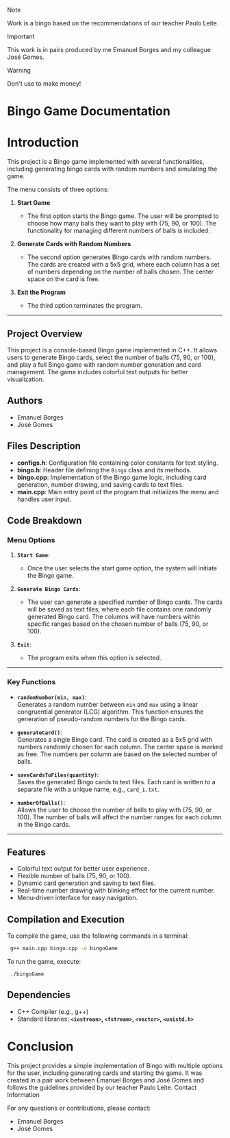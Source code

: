 > [!NOTE]  
> Work is a bingo based on the recommendations of our teacher Paulo Leite.  

> [!IMPORTANT]  
> This work is in pairs produced by me Emanuel Borges and my colleague José Gomes.  

> [!WARNING]  
> Don't use to make money!  

# Bingo Game Documentation  

# Introduction  
This project is a Bingo game implemented with several functionalities, including generating bingo cards with random numbers and simulating the game.  

The menu consists of three options:  

1. **Start Game**  
   - The first option starts the Bingo game. The user will be prompted to choose how many balls they want to play with (75, 90, or 100). The functionality for managing different numbers of balls is included.  
   
2. **Generate Cards with Random Numbers**  
   - The second option generates Bingo cards with random numbers. The cards are created with a 5x5 grid, where each column has a set of numbers depending on the number of balls chosen. The center space on the card is free.  

3. **Exit the Program**  
   - The third option terminates the program.  

---  

## Project Overview  
This project is a console-based Bingo game implemented in C++. It allows users to generate Bingo cards, select the number of balls (75, 90, or 100), and play a full Bingo game with random number generation and card management. The game includes colorful text outputs for better visualization.  

## Authors  
- Emanuel Borges  
- José Gomes  

## Files Description  
- **configs.h**: Configuration file containing color constants for text styling.  
- **bingo.h**: Header file defining the `Bingo` class and its methods.  
- **bingo.cpp**: Implementation of the Bingo game logic, including card generation, number drawing, and saving cards to text files.  
- **main.cpp**: Main entry point of the program that initializes the menu and handles user input.  

## Code Breakdown  

### Menu Options  
1. **`Start Game`**:  
   - Once the user selects the start game option, the system will initiate the Bingo game.  
   
2. **`Generate Bingo Cards`**:  
   - The user can generate a specified number of Bingo cards. The cards will be saved as text files, where each file contains one randomly generated Bingo card. The columns will have numbers within specific ranges based on the chosen number of balls (75, 90, or 100).  

3. **`Exit`**:  
   - The program exits when this option is selected.  

---  

### Key Functions  
- **`randomNumber(min, max)`**:  
   Generates a random number between `min` and `max` using a linear congruential generator (LCG) algorithm. This function ensures the generation of pseudo-random numbers for the Bingo cards.  

- **`generateCard()`**:  
   Generates a single Bingo card. The card is created as a 5x5 grid with numbers randomly chosen for each column. The center space is marked as free. The numbers per column are based on the selected number of balls.  

- **`saveCardsToFiles(quantity)`**:  
   Saves the generated Bingo cards to text files. Each card is written to a separate file with a unique name, e.g., `card_1.txt`.  

- **`numberOfBalls()`**:  
   Allows the user to choose the number of balls to play with (75, 90, or 100). The number of balls will affect the number ranges for each column in the Bingo cards.  

---  

## Features  
- Colorful text output for better user experience.  
- Flexible number of balls (75, 90, or 100).  
- Dynamic card generation and saving to text files.  
- Real-time number drawing with blinking effect for the current number.  
- Menu-driven interface for easy navigation.  

## Compilation and Execution  
To compile the game, use the following commands in a terminal:  
```bash
 g++ main.cpp bingo.cpp -o bingoGame
```
To run the game, execute:
```
 ./bingoGame
```

## Dependencies

- C++ Compiler (e.g., g++)
- Standard libraries: **`<iostrean>`, `<fstream>`, `<vector>`, `<unistd.h>`**

# Conclusion

This project provides a simple implementation of Bingo with multiple options for the user, including generating cards and starting the game. It was created in a pair work between Emanuel Borges and José Gomes and follows the guidelines provided by our teacher Paulo Leite.
Contact Information

For any questions or contributions, please contact:

- Emanuel Borges
- José Gomes
